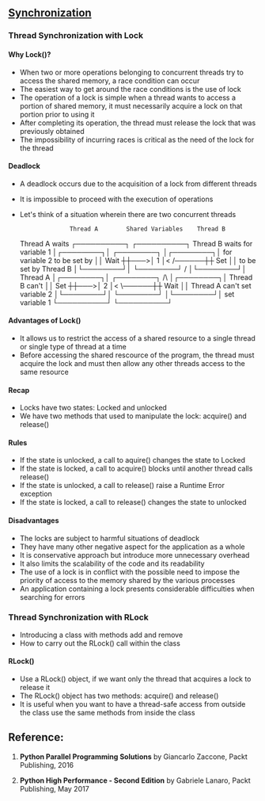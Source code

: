 ## [Synchronization](2.4-ThreadSychronizationWithLock.md)

### Thread Synchronization with Lock

#### Why Lock()?
- When two or more operations belonging to concurrent threads try to access the shared memory, a race condition can occur
- The easiest way to get around the race conditions is the use of lock
- The operation of a lock is simple when a thread wants to access a portion of shared memory, it must necessarily acquire a lock on that portion prior to using it
- After completing its operation, the thread must release the lock that was previously obtained
- The impossibility of incurring races is critical as the need of the lock for the thread

#### Deadlock
- A deadlock occurs due to the acquisition of a lock from different threads
- It is impossible to proceed with the execution of operations
- Let's think of a situation wherein there are two concurrent threads


                    Thread A        Shared Variables    Thread B

    Thread A waits  ┌──────────┐                        ┌──────────┐    Thread B waits
    for variable 1  │┌────────┐│    ┌────────┐          │┌────────┐│    for variable 2
    to be set by    ││  Wait  ┼┼───>│   1    │<  /──────┼┼  Set   ││    to be set by
    Thread B        │└────────┘│    └────────┘ \/       │└────────┘│    Thread A
                    │┌────────┐│    ┌────────┐ /\       │┌────────┐│
    Thread B can't  ││  Set   ┼┼───>│   2    │<  \──────┼┼  Wait  ││    Thread A can't
    set variable 2  │└────────┘│    └────────┘          │└────────┘│    set variable 1
                    └──────────┘                        └──────────┘
#### Advantages of Lock()
- It allows us to restrict the access of a shared resource to a  single thread or single type of thread at a time
- Before accessing the shared rescource of the program, the thread must acquire the lock and must then allow any other threads access to the same resource

#### Recap
- Locks have two states: Locked and unlocked
- We have two methods that used to manipulate the lock: acquire() and release()

#### Rules
- If the state is unlocked, a call to aquire() changes the state to Locked
- If the state is locked, a call to acquire() blocks until another thread calls release()
- If the state is unlocked, a call to release() raise a Runtime Error exception
- If the state is locked, a call to release() changes the state to unlocked

#### Disadvantages
- The locks are subject to harmful situations of deadlock
- They have many other negative aspect for the application as a whole
- It is conservative approach but introduce more unnecessary overhead
- It also limits the scalability of the code and its readability
- The use of a lock is in conflict with the possible need to impose the priority of access to the memory shared by the various processes
- An application containing a lock presents considerable difficulties when searching for errors

### Thread Synchronization with RLock
- Introducing a class with methods add and remove
- How to carry out the RLock() call within the class

#### RLock()
- Use a RLock() object, if we want only the thread that acquires a lock to release it
- The RLock() object has two methods: acquire() and release()
- It is useful when you want to have a thread-safe access from outside the class use the same methods from inside the class

## Reference:

1. **Python Parallel Programming Solutions**
by Giancarlo Zaccone, Packt Publishing, 2016

2. **Python High Performance - Second Edition**
by Gabriele Lanaro, Packt Publishing, May 2017
